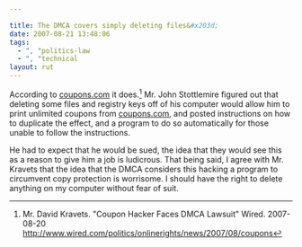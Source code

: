 ```yaml
---

title: The DMCA covers simply deleting files&#x203d;
date: 2007-08-21 13:48:06
tags:
  - ", "politics-law
  - ", "technical
layout: rut
---
```


According to [coupons.com](http://coupons.com) it does.[^200708211]  Mr. John Stottlemire figured out that deleting some files and registry keys off of his computer would allow him to print unlimited coupons from [coupons.com](http://coupons.com), and posted instructions on how to duplicate the effect, and a program to do so automatically for those unable to follow the instructions.  

He had to expect that he would be sued, the idea that they would see this as a reason to give him a job is ludicrous.  That being said, I agree with Mr. Kravets that the idea that the DMCA considers this hacking a program to circumvent copy protection is worrisome.  I should have the right to delete anything on my computer without fear of suit.  


[^200708211]: Mr. David Kravets.  "Coupon Hacker Faces DMCA Lawsuit"  Wired.  2007-08-20 <http://www.wired.com/politics/onlinerights/news/2007/08/coupons>

